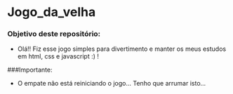 # Jogo_da_velha
### Objetivo deste repositório:

 * Olá!! Fiz esse jogo simples para divertimento e manter os meus estudos em html, css e javascript :) !
 
###Importante:

 * O empate não está reiniciando o jogo... Tenho que arrumar isto...
